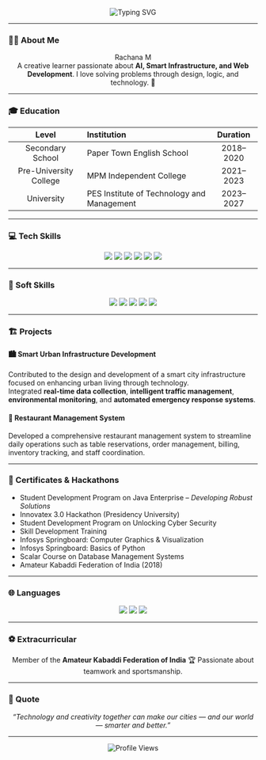 <!-- Animated Header -->
<p align="center">
  <img src="https://readme-typing-svg.herokuapp.com?font=Poppins&size=26&pause=1000&color=7A288A&center=true&vCenter=true&width=600&lines=Hi%2C+I'm+Rachana+M+👋;Computer+Science+and+Design+Student;Aspiring+Software+Developer+💻;Passionate+about+AI+and+Smart+Cities+🚀" alt="Typing SVG" />
</p>

---

### 🧑‍🎓 About Me
<p align="center">
  Rachana M
  <br>
  A creative learner passionate about <b>AI, Smart Infrastructure, and Web Development</b>.  
  I love solving problems through design, logic, and technology. 🌱
</p>

---

### 🎓 Education
<p align="center">

| Level | Institution | Duration |
|:------:|:------------|:----------:|
| Secondary School | Paper Town English School | 2018–2020 |
| Pre-University College | MPM Independent College | 2021–2023 |
| University | PES Institute of Technology and Management | 2023–2027 |

</p>

---

### 💻 Tech Skills
<p align="center">
  <img src="https://img.shields.io/badge/Python-3776AB?style=for-the-badge&logo=python&logoColor=white" />
  <img src="https://img.shields.io/badge/Java-ED8B00?style=for-the-badge&logo=java&logoColor=white" />
  <img src="https://img.shields.io/badge/C++-00599C?style=for-the-badge&logo=cplusplus&logoColor=white" />
  <img src="https://img.shields.io/badge/Data%20Structures-8E44AD?style=for-the-badge" />
  <img src="https://img.shields.io/badge/MySQL-4479A1?style=for-the-badge&logo=mysql&logoColor=white" />
  <img src="https://img.shields.io/badge/Web%20Development-7D3C98?style=for-the-badge&logo=html5&logoColor=white" />
</p>

---

### 🧠 Soft Skills
<p align="center">
  <img src="https://img.shields.io/badge/Teamwork-6C3483?style=for-the-badge" />
  <img src="https://img.shields.io/badge/Leadership-884EA0?style=for-the-badge" />
  <img src="https://img.shields.io/badge/Time%20Management-76448A?style=for-the-badge" />
  <img src="https://img.shields.io/badge/Communication-512E5F?style=for-the-badge" />
  <img src="https://img.shields.io/badge/Critical%20Thinking-633974?style=for-the-badge" />
</p>

---

### 🏗 Projects

#### 🏙 Smart Urban Infrastructure Development
Contributed to the design and development of a smart city infrastructure focused on enhancing urban living through technology.  
Integrated **real-time data collection**, **intelligent traffic management**, **environmental monitoring**, and **automated emergency response systems**.

#### 🍴 Restaurant Management System
Developed a comprehensive restaurant management system to streamline daily operations such as table reservations, order management, billing, inventory tracking, and staff coordination.

---

### 🏅 Certificates & Hackathons
- Student Development Program on Java Enterprise – *Developing Robust Solutions*  
- Innovatex 3.0 Hackathon (Presidency University)  
- Student Development Program on Unlocking Cyber Security  
- Skill Development Training  
- Infosys Springboard: Computer Graphics & Visualization  
- Infosys Springboard: Basics of Python  
- Scalar Course on Database Management Systems  
- Amateur Kabaddi Federation of India (2018)

---

### 🌐 Languages
<p align="center">
  <img src="https://img.shields.io/badge/English-Proficient-blue?style=flat-square" />
  <img src="https://img.shields.io/badge/Kannada-Fluent-green?style=flat-square" />
  <img src="https://img.shields.io/badge/Hindi-Basic-yellow?style=flat-square" />
</p>

---

### ⚽ Extracurricular
<p align="center">
  Member of the <b>Amateur Kabaddi Federation of India</b> 🏆  
  Passionate about teamwork and sportsmanship.
</p>

---

### 💫 Quote
<p align="center">
  <i>“Technology and creativity together can make our cities — and our world — smarter and better.”</i>
</p>

---

<p align="center">
  <img src="https://komarev.com/ghpvc/?username=rachanaM&color=7D3C98&style=flat-square" alt="Profile Views" />
</p>
